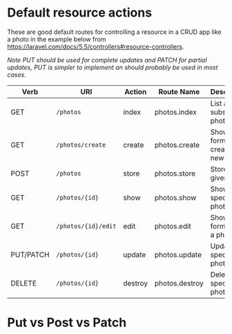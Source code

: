 # Default resource actions
These are good default routes for controlling a resource in a CRUD app like a photo in the example below from https://laravel.com/docs/5.5/controllers#resource-controllers.

_Note PUT should be used for complete updates and PATCH for partial updates, PUT is simpler to implement an should probably be used in most cases._
<table>
<thead>
<tr>
<th>Verb</th>
<th>URI</th>
<th>Action</th>
<th>Route Name</th>
<th>Description</th>
</tr>
</thead>
<tbody>
<tr>
<td>GET</td>
<td><code>/photos</code></td>
<td>index</td>
<td>photos.index</td>
<td>List all or a subset of photos</td>
</tr>
<tr>
<td>GET</td>
<td><code>/photos/create</code></td>
<td>create</td>
<td>photos.create</td>
<td>Show the form to create a new photo</td>
</tr>
<tr>
<td>POST</td>
<td><code>/photos</code></td>
<td>store</td>
<td>photos.store</td>
<td>Store the given photo</td>
</tr>
<tr>
<td>GET</td>
<td><code>/photos/{id}</code></td>
<td>show</td>
<td>photos.show</td>
<td>Show the specified photo</td>
</tr>
<tr>
<td>GET</td>
<td><code>/photos/{id}/edit</code></td>
<td>edit</td>
<td>photos.edit</td>
<td>Show the form to edit a photo</td>
</tr>
<tr>
<td>PUT/PATCH</td>
<td><code>/photos/{id}</code></td>
<td>update</td>
<td>photos.update</td>
<td>Update the specified photo</td>
</tr>
<tr>
<td>DELETE</td>
<td><code>/photos/{id}</code></td>
<td>destroy</td>
<td>photos.destroy</td>
<td>Delete the specified photo</td>
</tr>
</tbody>
</table>

# Put vs Post vs Patch